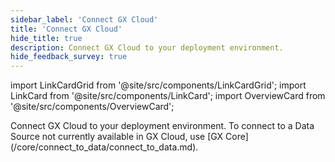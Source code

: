 ```yaml
---
sidebar_label: 'Connect GX Cloud'
title: 'Connect GX Cloud'
hide_title: true
description: Connect GX Cloud to your deployment environment.
hide_feedback_survey: true
---
```


import LinkCardGrid from '@site/src/components/LinkCardGrid';
import LinkCard from '@site/src/components/LinkCard';
import OverviewCard from '@site/src/components/OverviewCard';

<OverviewCard title={frontMatter.title}>
  Connect GX Cloud to your deployment environment. To connect to a Data Source not currently available in GX Cloud, use [GX Core](/core/connect_to_data/connect_to_data.md).
</OverviewCard>

<LinkCardGrid>
  <LinkCard topIcon label="Connect GX Cloud to PostgreSQL" description="Start using GX Cloud with PostgreSQL." to="/cloud/connect/connect_postgresql" icon="/img/postgresql_icon.svg" />
  <LinkCard topIcon label="Connect GX Cloud to Snowflake" description="Start using GX Cloud with Snowflake." to="/cloud/connect/connect_snowflake" icon="/img/snowflake_icon.png" />
  <LinkCard topIcon label="Connect GX Cloud to Databricks SQL" description="Start using GX Cloud with Databricks SQL." to="/cloud/connect/connect_databrickssql" icon="/img/databricks_icon.svg" />
  <LinkCard topIcon label="Connect GX Cloud and Airflow" description="Use Airflow to run recurring GX Cloud validations." to="/cloud/connect/connect_airflow" icon="/img/airflow_icon.png" />
  <LinkCard topIcon label="Connect to GX Cloud with Python" description="Start using GX Cloud with Python." to="/cloud/connect/connect_python" icon="/img/python_icon.svg" />
</LinkCardGrid>
